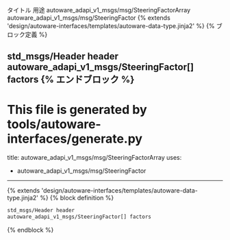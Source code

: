 タイトル	用途
autoware_adapi_v1_msgs/msg/SteeringFactorArray
autoware_adapi_v1_msgs/msg/SteeringFactor
{% extends 'design/autoware-interfaces/templates/autoware-data-type.jinja2' %} {% ブロック定義 %}

std_msgs/Header header
autoware_adapi_v1_msgs/SteeringFactor[] factors
{% エンドブロック %}
---
# This file is generated by tools/autoware-interfaces/generate.py
title: autoware_adapi_v1_msgs/msg/SteeringFactorArray
uses:
  - autoware_adapi_v1_msgs/msg/SteeringFactor
---

{% extends 'design/autoware-interfaces/templates/autoware-data-type.jinja2' %}
{% block definition %}

```txt
std_msgs/Header header
autoware_adapi_v1_msgs/SteeringFactor[] factors
```

{% endblock %}
